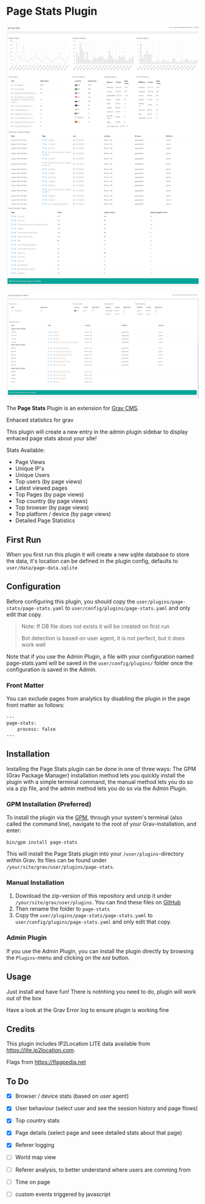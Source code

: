 # Page Stats Plugin
![](screenshot.png)


![](screenshot-1.png)


The **Page Stats** Plugin is an extension for [Grav CMS](http://github.com/getgrav/grav).

Enhaced statistics for grav

This plugin will create a new entry in the admin plugin sidebar to display enhaced page stats about your site!


Stats Available:
* Page Views
* Unique IP's
* Unique Users
* Top users (by page views)
* Latest viewed pages
* Top Pages (by page views)
* Top country (by page views)
* Top browser (by page views)
* Top platform / device (by page views)
* Detailed Page Statistics

## First Run
When you first run this plugin it will create a new sqlite database to store the data, it's location can be defined in the plugin config, defaults to ```user/data/page-data.sqlite```

>

## Configuration

Before configuring this plugin, you should copy the `user/plugins/page-stats/page-stats.yaml` to `user/config/plugins/page-stats.yaml` and only edit that copy.

> Note:
> If DB file does not exists it will be created on first run
>
> Bot detection is based on user agent, it is not perfect, but it does work well


Note that if you use the Admin Plugin, a file with your configuration named page-stats.yaml will be saved in the `user/config/plugins/` folder once the configuration is saved in the Admin.

### Front Matter
You can exclude pages from analytics by disabling the plugin in the page front matter as follows:
```
---
page-stats:
    process: false
---
```


## Installation

Installing the Page Stats plugin can be done in one of three ways: The GPM (Grav Package Manager) installation method lets you quickly install the plugin with a simple terminal command, the manual method lets you do so via a zip file, and the admin method lets you do so via the Admin Plugin.


### GPM Installation (Preferred)

To install the plugin via the [GPM](http://learn.getgrav.org/advanced/grav-gpm), through your system's terminal (also called the command line), navigate to the root of your Grav-installation, and enter:

    bin/gpm install page-stats

This will install the Page Stats plugin into your `/user/plugins`-directory within Grav. Its files can be found under `/your/site/grav/user/plugins/page-stats`.

### Manual Installation

1. Download the zip-version of this repository and unzip it under `/your/site/grav/user/plugins`. You can find these files on [GitHub](https://github.com//grav-plugin-page-stats)
2. Then rename the folder to `page-stats`
2. Copy the `user/plugins/page-stats/page-stats.yaml` to `user/config/plugins/page-stats.yaml` and only edit that copy.

### Admin Plugin

If you use the Admin Plugin, you can install the plugin directly by browsing the `Plugins`-menu and clicking on the `Add` button.


## Usage

Just install and have fun!
There is notnhing you need to do, plugin will work out of the box

Have a look at the Grav Error log to ensure plugin is working fine

## Credits

This plugin includes IP2Location LITE data available from <a href="https://lite.ip2location.com">https://lite.ip2location.com</a>.

Flags from https://flagpedia.net

## To Do


- [X] Browser / device stats (based on user agent)
- [X] User behaviour (select user and see the session history and page flows)
- [X] Top country stats
- [X] Page details (select page and seee detailed stats about that page)
- [X] Referer logging
- [ ] World map view
- [ ] Referer analysis, to better understand where users are comming from
- [ ] Time on page
- [ ] custom events triggered by javascript


